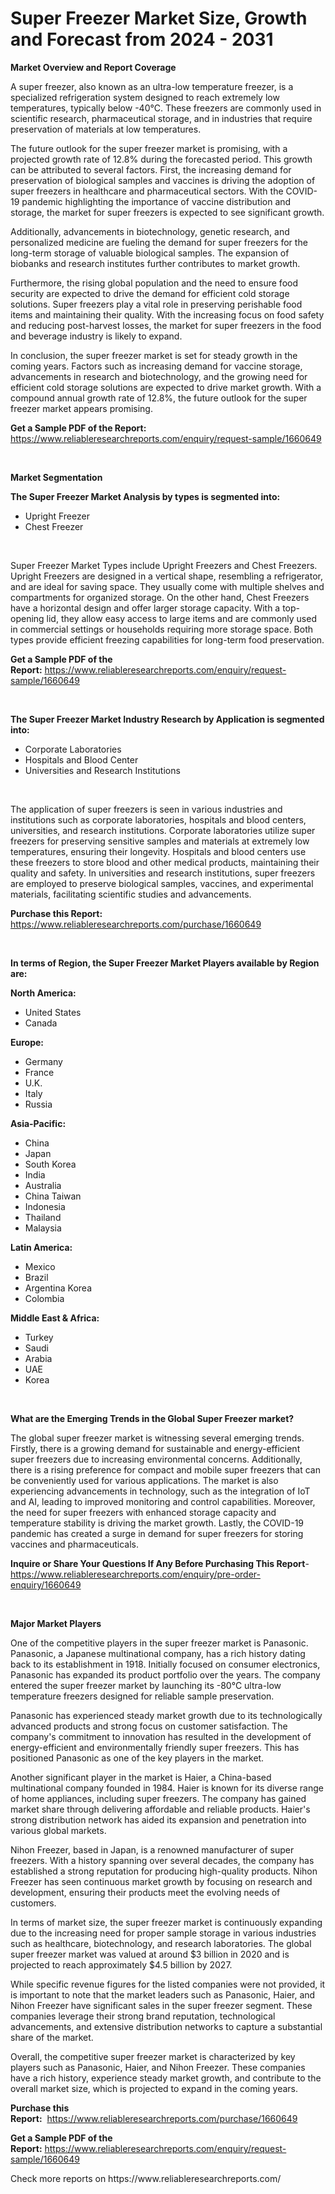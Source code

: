<p><h1>Super Freezer Market Size, Growth and Forecast from 2024 - 2031</h1></p><p><strong>Market Overview and Report Coverage</strong></p>
<p><p>A super freezer, also known as an ultra-low temperature freezer, is a specialized refrigeration system designed to reach extremely low temperatures, typically below -40°C. These freezers are commonly used in scientific research, pharmaceutical storage, and in industries that require preservation of materials at low temperatures.</p><p>The future outlook for the super freezer market is promising, with a projected growth rate of 12.8% during the forecasted period. This growth can be attributed to several factors. First, the increasing demand for preservation of biological samples and vaccines is driving the adoption of super freezers in healthcare and pharmaceutical sectors. With the COVID-19 pandemic highlighting the importance of vaccine distribution and storage, the market for super freezers is expected to see significant growth.</p><p>Additionally, advancements in biotechnology, genetic research, and personalized medicine are fueling the demand for super freezers for the long-term storage of valuable biological samples. The expansion of biobanks and research institutes further contributes to market growth.</p><p>Furthermore, the rising global population and the need to ensure food security are expected to drive the demand for efficient cold storage solutions. Super freezers play a vital role in preserving perishable food items and maintaining their quality. With the increasing focus on food safety and reducing post-harvest losses, the market for super freezers in the food and beverage industry is likely to expand.</p><p>In conclusion, the super freezer market is set for steady growth in the coming years. Factors such as increasing demand for vaccine storage, advancements in research and biotechnology, and the growing need for efficient cold storage solutions are expected to drive market growth. With a compound annual growth rate of 12.8%, the future outlook for the super freezer market appears promising.</p></p>
<p><strong>Get a Sample PDF of the Report:</strong> <a href="https://www.reliableresearchreports.com/enquiry/request-sample/1660649">https://www.reliableresearchreports.com/enquiry/request-sample/1660649</a></p>
<p>&nbsp;</p>
<p><strong>Market Segmentation</strong></p>
<p><strong>The Super Freezer Market Analysis by types is segmented into:</strong></p>
<p><ul><li>Upright Freezer</li><li>Chest Freezer</li></ul></p>
<p>&nbsp;</p>
<p><p>Super Freezer Market Types include Upright Freezers and Chest Freezers. Upright Freezers are designed in a vertical shape, resembling a refrigerator, and are ideal for saving space. They usually come with multiple shelves and compartments for organized storage. On the other hand, Chest Freezers have a horizontal design and offer larger storage capacity. With a top-opening lid, they allow easy access to large items and are commonly used in commercial settings or households requiring more storage space. Both types provide efficient freezing capabilities for long-term food preservation.</p></p>
<p><strong>Get a Sample PDF of the Report:</strong>&nbsp;<a href="https://www.reliableresearchreports.com/enquiry/request-sample/1660649">https://www.reliableresearchreports.com/enquiry/request-sample/1660649</a></p>
<p>&nbsp;</p>
<p><strong>The Super Freezer Market Industry Research by Application is segmented into:</strong></p>
<p><ul><li>Corporate Laboratories</li><li>Hospitals and Blood Center</li><li>Universities and Research Institutions</li></ul></p>
<p>&nbsp;</p>
<p><p>The application of super freezers is seen in various industries and institutions such as corporate laboratories, hospitals and blood centers, universities, and research institutions. Corporate laboratories utilize super freezers for preserving sensitive samples and materials at extremely low temperatures, ensuring their longevity. Hospitals and blood centers use these freezers to store blood and other medical products, maintaining their quality and safety. In universities and research institutions, super freezers are employed to preserve biological samples, vaccines, and experimental materials, facilitating scientific studies and advancements.</p></p>
<p><strong>Purchase this Report:</strong>&nbsp; <a href="https://www.reliableresearchreports.com/purchase/1660649">https://www.reliableresearchreports.com/purchase/1660649</a></p>
<p>&nbsp;</p>
<p><strong>In terms of Region, the Super Freezer Market Players available by Region are:</strong></p>
<p>
    <p> <strong> North America: </strong>
        <ul>
            <li>United States</li>
            <li>Canada</li>
        </ul>
        </p> 
    <p> <strong> Europe: </strong>
        <ul>
            <li>Germany</li>
            <li>France</li>
            <li>U.K.</li>
            <li>Italy</li>
            <li>Russia</li>
        </ul>
        </p> 
    <p> <strong> Asia-Pacific: </strong>
        <ul>
            <li>China</li>
            <li>Japan</li>
            <li>South Korea</li>
            <li>India</li>
            <li>Australia</li>
            <li>China Taiwan</li>
            <li>Indonesia</li>
            <li>Thailand</li>
            <li>Malaysia</li>
        </ul>
        </p> 
    <p> <strong> Latin America: </strong>
        <ul>
            <li>Mexico</li>
            <li>Brazil</li>
            <li>Argentina Korea</li>
            <li>Colombia</li>
        </ul>
        </p> 
    <p> <strong> Middle East & Africa: </strong>
        <ul>
            <li>Turkey</li>
            <li>Saudi</li>
            <li>Arabia</li>
            <li>UAE</li>
            <li>Korea</li>
        </ul>
    </p>
    </p>
<p>&nbsp;</p>
<p><strong>What are the Emerging Trends in the Global Super Freezer market?</strong></p>
<p><p>The global super freezer market is witnessing several emerging trends. Firstly, there is a growing demand for sustainable and energy-efficient super freezers due to increasing environmental concerns. Additionally, there is a rising preference for compact and mobile super freezers that can be conveniently used for various applications. The market is also experiencing advancements in technology, such as the integration of IoT and AI, leading to improved monitoring and control capabilities. Moreover, the need for super freezers with enhanced storage capacity and temperature stability is driving the market growth. Lastly, the COVID-19 pandemic has created a surge in demand for super freezers for storing vaccines and pharmaceuticals.</p></p>
<p><strong>Inquire or Share Your Questions If Any Before Purchasing This Report</strong>- <a href="https://www.reliableresearchreports.com/enquiry/pre-order-enquiry/1660649">https://www.reliableresearchreports.com/enquiry/pre-order-enquiry/1660649</a></p>
<p>&nbsp;</p>
<p><strong>Major Market Players</strong></p>
<p><p>One of the competitive players in the super freezer market is Panasonic. Panasonic, a Japanese multinational company, has a rich history dating back to its establishment in 1918. Initially focused on consumer electronics, Panasonic has expanded its product portfolio over the years. The company entered the super freezer market by launching its -80°C ultra-low temperature freezers designed for reliable sample preservation.</p><p>Panasonic has experienced steady market growth due to its technologically advanced products and strong focus on customer satisfaction. The company's commitment to innovation has resulted in the development of energy-efficient and environmentally friendly super freezers. This has positioned Panasonic as one of the key players in the market.</p><p>Another significant player in the market is Haier, a China-based multinational company founded in 1984. Haier is known for its diverse range of home appliances, including super freezers. The company has gained market share through delivering affordable and reliable products. Haier's strong distribution network has aided its expansion and penetration into various global markets.</p><p>Nihon Freezer, based in Japan, is a renowned manufacturer of super freezers. With a history spanning over several decades, the company has established a strong reputation for producing high-quality products. Nihon Freezer has seen continuous market growth by focusing on research and development, ensuring their products meet the evolving needs of customers.</p><p>In terms of market size, the super freezer market is continuously expanding due to the increasing need for proper sample storage in various industries such as healthcare, biotechnology, and research laboratories. The global super freezer market was valued at around $3 billion in 2020 and is projected to reach approximately $4.5 billion by 2027.</p><p>While specific revenue figures for the listed companies were not provided, it is important to note that the market leaders such as Panasonic, Haier, and Nihon Freezer have significant sales in the super freezer segment. These companies leverage their strong brand reputation, technological advancements, and extensive distribution networks to capture a substantial share of the market.</p><p>Overall, the competitive super freezer market is characterized by key players such as Panasonic, Haier, and Nihon Freezer. These companies have a rich history, experience steady market growth, and contribute to the overall market size, which is projected to expand in the coming years.</p></p>
<p><strong>Purchase this Report:</strong>&nbsp;&nbsp;<a href="https://www.reliableresearchreports.com/purchase/1660649">https://www.reliableresearchreports.com/purchase/1660649</a></p>
<p></p>
<p><strong>Get a Sample PDF of the Report:</strong>&nbsp;<a href="https://www.reliableresearchreports.com/enquiry/request-sample/1660649">https://www.reliableresearchreports.com/enquiry/request-sample/1660649</a></p>
<p>Check more reports on https://www.reliableresearchreports.com/</p>